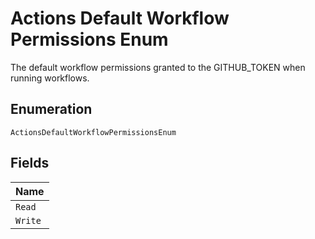 
# Actions Default Workflow Permissions Enum

The default workflow permissions granted to the GITHUB_TOKEN when running workflows.

## Enumeration

`ActionsDefaultWorkflowPermissionsEnum`

## Fields

| Name |
|  --- |
| `Read` |
| `Write` |

